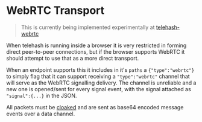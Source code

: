 WebRTC Transport
================

> This is currently being implemented experimentally at [telehash-webrtc](https://github.com/quartzjer/telehash-webrtc)

When telehash is running inside a browser it is very restricted in forming direct peer-to-peer connections, but if the browser supports WebRTC it should attempt to use that as a more direct transport.

When an endpoint supports this it includes in it's `paths` a `{"type":"webrtc"}` to simply flag that it can support receiving a `"type":"webrtc"` channel that will serve as the WebRTC signalling delivery.  The channel is unreliable and a new one is opened/sent for every signal event, with the signal attached as `"signal":{...}` in the JSON.

All packets must be [cloaked](../e3x/cloaking.md) and are sent as base64 encoded message events over a data channel.


